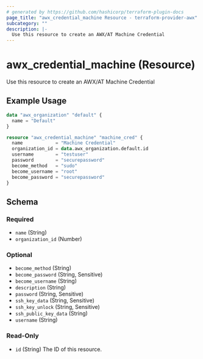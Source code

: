 ```yaml
---
# generated by https://github.com/hashicorp/terraform-plugin-docs
page_title: "awx_credential_machine Resource - terraform-provider-awx"
subcategory: ""
description: |-
  Use this resource to create an AWX/AT Machine Credential
---
```


# awx_credential_machine (Resource)

Use this resource to create an AWX/AT Machine Credential

## Example Usage

```terraform
data "awx_organization" "default" {
  name = "Default"
}

resource "awx_credential_machine" "machine_cred" {
  name            = "Machine Credential"
  organization_id = data.awx_organization.default.id
  username        = "testuser"
  password        = "securepassword"
  become_method   = "sudo"
  become_username = "root"
  become_password = "securepassword"
}
```

<!-- schema generated by tfplugindocs -->
## Schema

### Required

- `name` (String)
- `organization_id` (Number)

### Optional

- `become_method` (String)
- `become_password` (String, Sensitive)
- `become_username` (String)
- `description` (String)
- `password` (String, Sensitive)
- `ssh_key_data` (String, Sensitive)
- `ssh_key_unlock` (String, Sensitive)
- `ssh_public_key_data` (String)
- `username` (String)

### Read-Only

- `id` (String) The ID of this resource.
